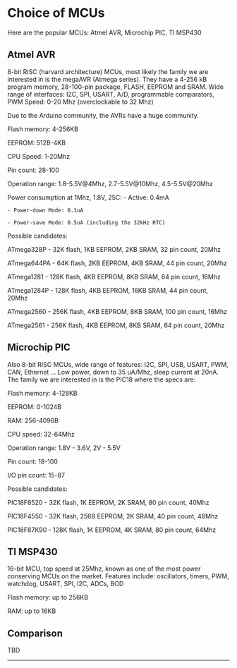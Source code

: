 Choice of MCUs
==============


Here are the popular MCUs: Atmel AVR, Microchip PIC, TI MSP430

Atmel AVR
---------

8-bit RISC (harvard architecture) MCUs, most likely the family we are interested in is the megaAVR (Atmega series).
They have a 4-256 kB program memory, 28-100-pin package, FLASH, EEPROM and SRAM. 
Wide range of interfaces: I2C, SPI, USART, A/D, programmable comparators, PWM
Speed: 0-20 Mhz (overclockable to 32 Mhz)

Due to the Arduino community, the AVRs have a huge community.

Flash memory: 4-256KB

EEPROM: 512B-4KB

CPU Speed: 1-20Mhz

Pin count: 28-100

Operation range: 1.8-5.5V@4Mhz, 2.7-5.5V@10Mhz, 4.5-5.5V@20Mhz

Power consumption at 1Mhz, 1.8V, 25C:
	- Active: 0.4mA

	- Power-down Mode: 0.1uA

	- Power-save Mode: 0.5uA (including the 32kHz RTC)


Possible candidates:

ATmega328P - 32K flash, 1KB EEPROM, 2KB SRAM, 32 pin count, 20Mhz

ATmega644PA - 64K flash, 2KB EEPROM, 4KB SRAM, 44 pin count, 20Mhz

ATmega1281 - 128K flash, 4KB EEPROM, 8KB SRAM, 64 pin count, 16Mhz

ATmega1284P - 128K flash, 4KB EEPROM, 16KB SRAM, 44 pin count, 20Mhz

ATmega2560 - 256K flash, 4KB EEPROM, 8KB SRAM, 100 pin count, 16Mhz

ATmega2561 - 256K flash, 4KB EEPROM, 8KB SRAM, 64 pin count, 20Mhz


Microchip PIC
-------------

Also 8-bit RISC MCUs, wide range of features: I2C, SPI, USB, USART, PWM, CAN, Ethernet ...
Low power, down to 35 uA/Mhz, sleep current at 20nA.
The family we are interested in is the PIC18 where the specs are:

Flash memory: 4-128KB

EEPROM: 0-1024B

RAM: 256-4096B

CPU speed: 32-64Mhz

Operation range: 1.8V - 3.6V, 2V - 5.5V

Pin count: 18-100

I/O pin count: 15-87


Possible candidates:

PIC18F8520 - 32K flash, 1K EEPROM, 2K SRAM, 80 pin count, 40Mhz

PIC18F4550 - 32K flash, 256B EEPROM, 2K SRAM, 40 pin count, 48Mhz

PIC18F87K90 - 128K flash, 1K EEPROM, 4K SRAM, 80 pin count, 64Mhz


TI MSP430
---------
16-bit MCU, top speed at 25Mhz, known as one of the most power conserving MCUs on the market. 
Features include: oscillators, timers, PWM, watchdog, USART, SPI, I2C, ADCs, BOD

Flash memory: up to 256KB

RAM: up to 16KB



Comparison
----------
TBD

-----------------------------------------------------
